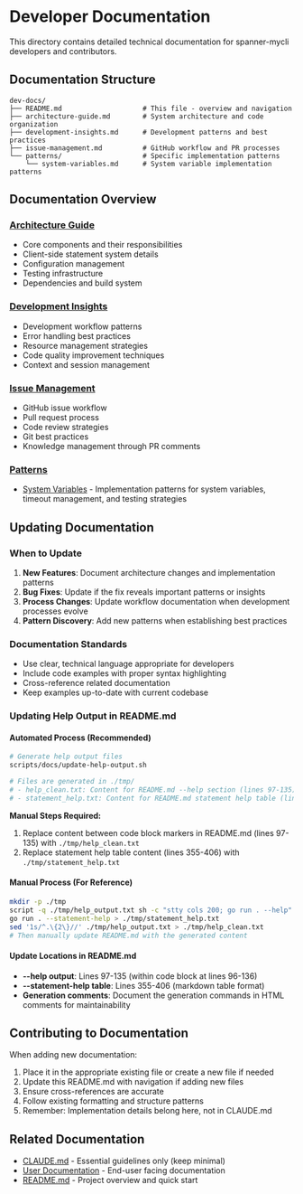 # Developer Documentation

This directory contains detailed technical documentation for spanner-mycli developers and contributors.

## Documentation Structure

```
dev-docs/
├── README.md                    # This file - overview and navigation
├── architecture-guide.md        # System architecture and code organization
├── development-insights.md      # Development patterns and best practices
├── issue-management.md          # GitHub workflow and PR processes
└── patterns/                    # Specific implementation patterns
    └── system-variables.md      # System variable implementation patterns
```

## Documentation Overview

### [Architecture Guide](architecture-guide.md)
- Core components and their responsibilities
- Client-side statement system details
- Configuration management
- Testing infrastructure
- Dependencies and build system

### [Development Insights](development-insights.md)
- Development workflow patterns
- Error handling best practices
- Resource management strategies
- Code quality improvement techniques
- Context and session management

### [Issue Management](issue-management.md)
- GitHub issue workflow
- Pull request process
- Code review strategies
- Git best practices
- Knowledge management through PR comments

### [Patterns](patterns/)
- [System Variables](patterns/system-variables.md) - Implementation patterns for system variables, timeout management, and testing strategies

## Updating Documentation

### When to Update

1. **New Features**: Document architecture changes and implementation patterns
2. **Bug Fixes**: Update if the fix reveals important patterns or insights
3. **Process Changes**: Update workflow documentation when development processes evolve
4. **Pattern Discovery**: Add new patterns when establishing best practices

### Documentation Standards

- Use clear, technical language appropriate for developers
- Include code examples with proper syntax highlighting
- Cross-reference related documentation
- Keep examples up-to-date with current codebase

### Updating Help Output in README.md

#### Automated Process (Recommended)

```bash
# Generate help output files
scripts/docs/update-help-output.sh

# Files are generated in ./tmp/
# - help_clean.txt: Content for README.md --help section (lines 97-135)
# - statement_help.txt: Content for README.md statement help table (lines 355-406)
```

**Manual Steps Required:**
1. Replace content between code block markers in README.md (lines 97-135) with `./tmp/help_clean.txt`
2. Replace statement help table content (lines 355-406) with `./tmp/statement_help.txt`

#### Manual Process (For Reference)

```bash
mkdir -p ./tmp
script -q ./tmp/help_output.txt sh -c "stty cols 200; go run . --help"
go run . --statement-help > ./tmp/statement_help.txt
sed '1s/^.\{2\}//' ./tmp/help_output.txt > ./tmp/help_clean.txt
# Then manually update README.md with the generated content
```

#### Update Locations in README.md

- **--help output**: Lines 97-135 (within code block at lines 96-136)
- **--statement-help table**: Lines 355-406 (markdown table format)
- **Generation comments**: Document the generation commands in HTML comments for maintainability

## Contributing to Documentation

When adding new documentation:

1. Place it in the appropriate existing file or create a new file if needed
2. Update this README.md with navigation if adding new files
3. Ensure cross-references are accurate
4. Follow existing formatting and structure patterns
5. Remember: Implementation details belong here, not in CLAUDE.md

## Related Documentation

- [CLAUDE.md](../CLAUDE.md) - Essential guidelines only (keep minimal)
- [User Documentation](../docs/) - End-user facing documentation
- [README.md](../README.md) - Project overview and quick start